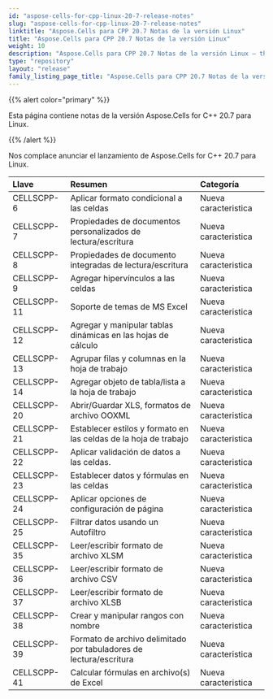```yaml
---
id: "aspose-cells-for-cpp-linux-20-7-release-notes"
slug: "aspose-cells-for-cpp-linux-20-7-release-notes"
linktitle: "Aspose.Cells para CPP 20.7 Notas de la versión Linux"
title: "Aspose.Cells para CPP 20.7 Notas de la versión Linux"
weight: 10
description: "Aspose.Cells para CPP 20.7 Notas de la versión Linux – the latest updates and fixes."
type: "repository"
layout: "release"
family_listing_page_title: "Aspose.Cells para CPP 20.7 Notas de la versión Linux"
---
```

{{% alert color="primary" %}}

Esta página contiene notas de la versión Aspose.Cells for C++ 20.7 para Linux.

{{% /alert %}}

Nos complace anunciar el lanzamiento de Aspose.Cells for C++ 20.7 para Linux.

|**Llave**|**Resumen**|**Categoría**|
|:- |:- |:- |
|CELLSCPP-6|Aplicar formato condicional a las celdas|Nueva caracteristica|
|CELLSCPP-7|Propiedades de documentos personalizados de lectura/escritura|Nueva caracteristica|
|CELLSCPP-8|Propiedades de documento integradas de lectura/escritura|Nueva caracteristica|
|CELLSCPP-9|Agregar hipervínculos a las celdas|Nueva caracteristica|
|CELLSCPP-11|Soporte de temas de MS Excel|Nueva caracteristica|
|CELLSCPP-12|Agregar y manipular tablas dinámicas en las hojas de cálculo|Nueva caracteristica|
|CELLSCPP-13|Agrupar filas y columnas en la hoja de trabajo|Nueva caracteristica|
|CELLSCPP-14|Agregar objeto de tabla/lista a la hoja de trabajo|Nueva caracteristica|
|CELLSCPP-20|Abrir/Guardar XLS, formatos de archivo OOXML|Nueva caracteristica|
|CELLSCPP-21|Establecer estilos y formato en las celdas de la hoja de trabajo|Nueva caracteristica|
|CELLSCPP-22|Aplicar validación de datos a las celdas.|Nueva caracteristica|
|CELLSCPP-23|Establecer datos y fórmulas en las celdas|Nueva caracteristica|
|CELLSCPP-24|Aplicar opciones de configuración de página|Nueva caracteristica|
|CELLSCPP-25|Filtrar datos usando un Autofiltro|Nueva caracteristica|
|CELLSCPP-35|Leer/escribir formato de archivo XLSM|Nueva caracteristica|
|CELLSCPP-36|Leer/escribir formato de archivo CSV|Nueva caracteristica|
|CELLSCPP-37|Leer/escribir formato de archivo XLSB|Nueva caracteristica|
|CELLSCPP-38|Crear y manipular rangos con nombre|Nueva caracteristica|
|CELLSCPP-39|Formato de archivo delimitado por tabuladores de lectura/escritura|Nueva caracteristica|
|CELLSCPP-41|Calcular fórmulas en archivo(s) de Excel|Nueva caracteristica|
